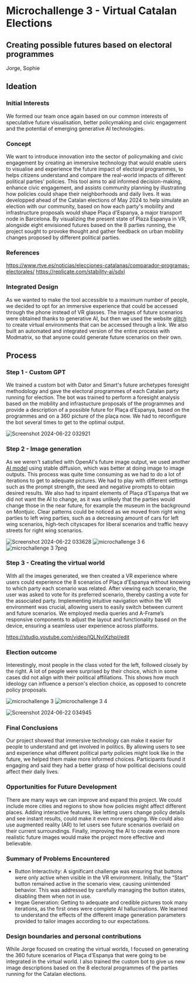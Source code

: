 # Microchallenge 3 - Virtual Catalan Elections
## Creating possible futures based on electoral programmes
Jorge, Sophie

## Ideation

### Initial Interests

We formed our team once again based on our common interests of speculative future visualisation, better policymaking and civic engagement and the potential of emerging generative AI technologies.

### Concept

We want to introduce innovation into the sector of policymaking and civic engagement by creating an immersive technology that would enable users to visualise and experience the future impact of electoral programmes, to helps citizens understand and compare the real-world impacts of different political parties' policies. This tool aims to aid informed decision-making, enhance civic engagement, and assists community planning by illustrating how policies could shape their neighborhoods and daily lives. It was developped ahead of the Catalan elections of May 2024 to help simulate an election with our community, based on how each party's mobility and infrastructure proposals would shape Plaça d'Espanya, a major transport node in Barcelona. By visualizing the present state of Plaza Espanya in VR, alongside eight envisioned futures based on the 8 parties running, the project sought to provoke thought and gather feedback on urban mobility changes proposed by different political parties. 

### References

https://www.rtve.es/noticias/elecciones-catalanas/comparador-programas-electorales/ 
https://replicate.com/stability-ai/sdxl 

### Integrated Design
As we wanted to make the tool accessible to a maximum number of people, we decided to opt for an immersive experience that could be accessed through the phone instead of VR glasses. The images of future scenarios were obtained thanks to generative AI, but then we used the website [glitch]([url](https://glitch.com/)) to create virtual environments that can be accessed through a link. We also built an automated and integrated version of the entire process with Modmatrix, so that anyone could generate future scenarios on their own.

## Process

### Step 1 - Custom GPT

We trained a custom bot with Dator and Smart's future archetypes foresight methodology and gave the electoral programmes of each Catalan party running for election. The bot was trained to perform a foresight analysis based on the mobility and infrastucture proposals of the programmes and provide a description of a possible future for Plaça d'Espanya, based on the programmes and on a 360 picture of the plaça now. We had to reconfigure the bot several times to get to the optimal output. 

![Screenshot 2024-06-22 032921](https://github.com/sophma/microchallenge3/assets/147055292/5cf7a247-2222-4ec5-ac0e-a59f0595bc9a)

### Step 2 -  Image generation

As we weren't satisfied with OpenAI's future image output, we used another [AI model]([url](https://huggingface.co/spaces/tonyassi/image-to-image-SDXL)) using stable diffusion, which was better at doing image to image outputs. This process was quite time consuming as we had to do a lot of iterations to get to adequate pictures. We had to play with different settings such as the prompt strength, the seed and negative prompts to obtain desired results. We also had to inpaint elements of Plaça d'Espanya that we did not want the AI to change, as it was unlikely that the parties would change those in the near future, for example the museum in the background on Montjuic. Clear patterns could be noticed as we moved from right wing parties to left wing parties, such as a decreasing amount of cars for left wing scenarios, high-tech cityscapes for liberal scenarios and traffic heavy streets for right wing scenarios.

![Screenshot 2024-06-22 033628](https://github.com/sophma/microchallenge3/assets/147055292/5f78b5ae-c4c5-4f0d-9b47-e2eb081f063c)
![microchallenge 3 6](https://github.com/sophma/microchallenge3/assets/147055292/25e6062b-dff4-401c-acbb-7c40bbf42583)
![microchallenge 3 7png](https://github.com/sophma/microchallenge3/assets/147055292/ab01e523-5834-4e2d-bd14-55dc2597b6d5)

### Step 3 - Creating the virtual world

With all the images generated, we then created a VR experience where users could experience the 8 scenarios of Plaça d'Espanya without knowing to which party each scenario was related. After viewing each scenario, the user was asked to vote for its preferred scenario, thereby casting a vote for the associated party. Implementing intuitive navigation within the VR environment was crucial, allowing users to easily switch between current and future scenarios. We employed media queries and A-Frame’s responsive components to adjust the layout and functionality based on the device, ensuring a seamless user experience across platforms.

https://studio.youtube.com/video/lQLNvIXzhpI/edit

### Election outcome

Interestingly, most people in the class voted for the left, followed closely by the right. A lot of people were surprised by their choice, which in some cases did not align with their political affiliations. This shows how much ideology can influence a person's election choice, as opposed to concrete policy proposals.

![microchallenge 3](https://github.com/sophma/microchallenge3/assets/147055292/5d7e9be6-d44e-4dea-b293-ca44c7406716)
![microchallenge 3 4](https://github.com/sophma/microchallenge3/assets/147055292/307d567d-6079-40de-bcec-dc8eb47b75f0)


![Screenshot 2024-06-22 034945](https://github.com/sophma/microchallenge3/assets/147055292/cbfc92f4-2b59-41f4-9ee1-036043a3bfc5)


### Final Conclusions
Our project showed that immersive technology can make it easier for people to understand and get involved in politics. By allowing users to see and experience what different political party policies might look like in the future, we helped them make more informed choices. Participants found it engaging and said they had a better grasp of how political decisions could affect their daily lives.

### Opportunities for Future Development
There are many ways we can improve and expand this project. We could include more cities and regions to show how policies might affect different places. Adding interactive features, like letting users change policy details and see instant results, could make it even more engaging. We could also use augmented reality (AR) to let users see future scenarios overlaid on their current surroundings. Finally, improving the AI to create even more realistic future images would make the project more effective and believable.

### Summary of Problems Encountered
- Button Interactivity: A significant challenge was ensuring that buttons were only active when visible in the VR environment. Initially, the “Start” button remained active in the scenario view, causing unintended behavior. This was addressed by carefully managing the button states, disabling them when not in use.
- Imgae Generation: Getting to adequate and credible pictures took many iterations, as the first ones were complete AI hallucinations. We learned to understand the effects of the different image generation parameters provided to tailor images according to our expectations.

### Design boundaries and personal contributions
While Jorge focused on creating the virtual worlds, I focused on generating the 360 future scenarios of Plaça d'Espanya that were going to be integrated in the virtual world. I also trained the custom bot to give us new image descriptions based on the 8 electoral programmes of the parties running for the Catalan elections.



 

